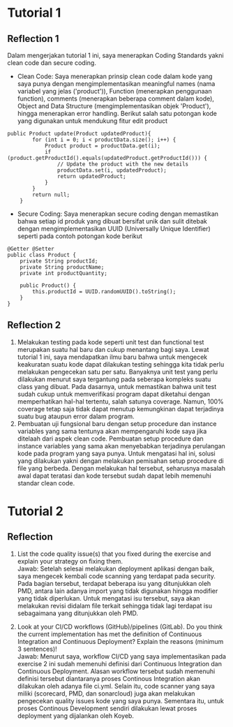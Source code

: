 # Tutorial 1
## Reflection 1
Dalam mengerjakan tutorial 1 ini, saya menerapkan Coding Standards yakni clean code dan secure coding. <br>
- Clean Code: Saya menerapkan prinsip clean code dalam kode yang saya punya dengan mengimplementasikan meaningful names (nama variabel yang jelas ('product')), Function (menerapkan penggunaan function), comments (menerapkan beberapa comment dalam kode), Object and Data Structure (mengimplementasikan objek 'Product'), hingga menerapkan error handling. Berikut salah satu potongan kode yang digunakan untuk mendukung fitur edit product <br>
```
public Product update(Product updatedProduct){
        for (int i = 0; i < productData.size(); i++) {
            Product product = productData.get(i);
            if (product.getProductId().equals(updatedProduct.getProductId())) {
                // Update the product with the new details
                productData.set(i, updatedProduct);
                return updatedProduct;
            }
        }
        return null;
    }
```
- Secure Coding: Saya menerapkan secure coding dengan memastikan bahwa setiap id produk yang dibuat bersifat unik dan sulit ditebak dengan mengimplementasikan UUID (Universally Unique Identifier) seperti pada contoh potongan kode berikut
```
@Getter @Setter
public class Product {
    private String productId;
    private String productName;
    private int productQuantity;

    public Product() {
        this.productId = UUID.randomUUID().toString();
    }
}
```
## Reflection 2
1. Melakukan testing pada kode seperti unit test dan functional test merupakan suatu hal baru dan cukup menantang bagi saya. Lewat tutorial 1 ini, saya mendapatkan ilmu baru bahwa untuk mengecek keakuratan suatu kode dapat dilakukan testing sehingga kita tidak perlu melakukan pengecekan satu per satu. Banyaknya unit test yang perlu dilakukan menurut saya tergantung pada seberapa kompleks suatu class yang dibuat. Pada dasarnya, untuk memastikan bahwa unit test sudah cukup untuk memverifikasi program dapat diketahui dengan memperhatikan hal-hal tertentu, salah satunya coverage. Namun, 100% coverage tetap saja tidak dapat menutup kemungkinan dapat terjadinya suatu bug ataupun error dalam program.
2. Pembuatan uji fungsional baru dengan setup procedure dan instance variables yang sama tentunya akan mempengaruhi kode saya jika ditelaah dari aspek clean code. Pembuatan setup procedure dan instance variables yang sama akan menyebabkan terjadinya perulangan kode pada program yang saya punya. Untuk mengatasi hal ini, solusi yang dilakukan yakni dengan melakukan pemisahan setup procedure di file yang berbeda. Dengan melakukan hal tersebut, seharusnya masalah awal dapat teratasi dan kode tersebut sudah dapat lebih memenuhi standar clean code.


# Tutorial 2
## Reflection
1. List the code quality issue(s) that you fixed during the exercise and explain your strategy on fixing them. <br>
Jawab: Setelah selesai melakukan deployment aplikasi dengan baik, saya mengecek kembali code scanning yang terdapat pada security. Pada bagian tersebut, terdapat beberapa isu yang ditunjukkan oleh PMD, antara lain adanya import yang tidak digunakan hingga modifier yang tidak diperlukan. Untuk mengatasi isu tersebut, saya akan melakukan revisi didalam file terkait sehingga tidak lagi terdapat isu sebagaimana yang ditunjukkan oleh PMD.
   
2. Look at your CI/CD workflows (GitHub)/pipelines (GitLab). Do you think the current implementation has met the definition of Continuous Integration and Continuous Deployment? Explain the reasons (minimum 3 sentences)! <br>
Jawab: Menurut saya, workflow CI/CD yang saya implementasikan pada exercise 2 ini sudah memenuhi definisi dari Continuous Integration dan Continuous Deployment. Alasan workflow tersebut sudah memenuhi definisi tersebut diantaranya proses Continous Integration akan dilakukan oleh adanya file ci.yml. Selain itu, code scanner yang saya miliki (scorecard, PMD, dan sonarcloud) juga akan melakukan pengecekan quality issues kode yang saya punya. Sementara itu, untuk proses Continous Development sendiri dilakukan lewat proses deployment yang dijalankan oleh Koyeb.
